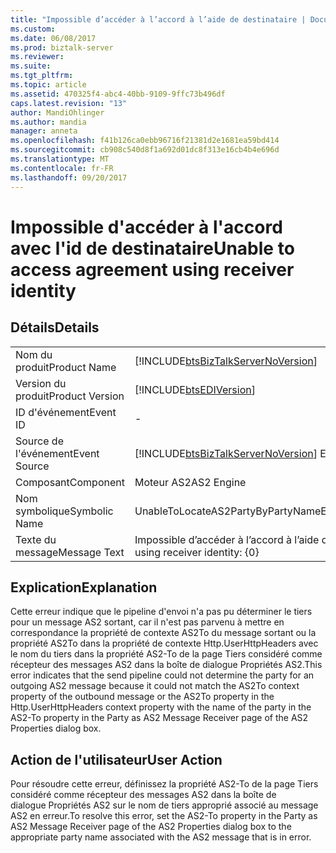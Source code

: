 ```yaml
---
title: "Impossible d’accéder à l’accord à l’aide de destinataire | Documents Microsoft"
ms.custom: 
ms.date: 06/08/2017
ms.prod: biztalk-server
ms.reviewer: 
ms.suite: 
ms.tgt_pltfrm: 
ms.topic: article
ms.assetid: 470325f4-abc4-40bb-9109-9ffc73b496df
caps.latest.revision: "13"
author: MandiOhlinger
ms.author: mandia
manager: anneta
ms.openlocfilehash: f41b126ca0ebb96716f21381d2e1681ea59bd414
ms.sourcegitcommit: cb908c540d8f1a692d01dc8f313e16cb4b4e696d
ms.translationtype: MT
ms.contentlocale: fr-FR
ms.lasthandoff: 09/20/2017
---
```

# <a name="unable-to-access-agreement-using-receiver-identity"></a><span data-ttu-id="c730f-102">Impossible d'accéder à l'accord avec l'id de destinataire</span><span class="sxs-lookup"><span data-stu-id="c730f-102">Unable to access agreement using receiver identity</span></span>
## <a name="details"></a><span data-ttu-id="c730f-103">Détails</span><span class="sxs-lookup"><span data-stu-id="c730f-103">Details</span></span>  
  
|||  
|-|-|  
|<span data-ttu-id="c730f-104">Nom du produit</span><span class="sxs-lookup"><span data-stu-id="c730f-104">Product Name</span></span>|[!INCLUDE[btsBizTalkServerNoVersion](../includes/btsbiztalkservernoversion-md.md)]|  
|<span data-ttu-id="c730f-105">Version du produit</span><span class="sxs-lookup"><span data-stu-id="c730f-105">Product Version</span></span>|[!INCLUDE[btsEDIVersion](../includes/btsediversion-md.md)]|  
|<span data-ttu-id="c730f-106">ID d'événement</span><span class="sxs-lookup"><span data-stu-id="c730f-106">Event ID</span></span>|-|  
|<span data-ttu-id="c730f-107">Source de l'événement</span><span class="sxs-lookup"><span data-stu-id="c730f-107">Event Source</span></span>|[!INCLUDE[btsBizTalkServerNoVersion](../includes/btsbiztalkservernoversion-md.md)]<span data-ttu-id="c730f-108"> EDI</span><span class="sxs-lookup"><span data-stu-id="c730f-108"> EDI</span></span>|  
|<span data-ttu-id="c730f-109">Composant</span><span class="sxs-lookup"><span data-stu-id="c730f-109">Component</span></span>|<span data-ttu-id="c730f-110">Moteur AS2</span><span class="sxs-lookup"><span data-stu-id="c730f-110">AS2 Engine</span></span>|  
|<span data-ttu-id="c730f-111">Nom symbolique</span><span class="sxs-lookup"><span data-stu-id="c730f-111">Symbolic Name</span></span>|<span data-ttu-id="c730f-112">UnableToLocateAS2PartyByPartyNameError</span><span class="sxs-lookup"><span data-stu-id="c730f-112">UnableToLocateAS2PartyByPartyNameError</span></span>|  
|<span data-ttu-id="c730f-113">Texte du message</span><span class="sxs-lookup"><span data-stu-id="c730f-113">Message Text</span></span>|<span data-ttu-id="c730f-114">Impossible d’accéder à l’accord à l’aide de destinataire : {0}</span><span class="sxs-lookup"><span data-stu-id="c730f-114">Unable to access agreement using receiver identity: {0}</span></span>|  
  
## <a name="explanation"></a><span data-ttu-id="c730f-115">Explication</span><span class="sxs-lookup"><span data-stu-id="c730f-115">Explanation</span></span>  
 <span data-ttu-id="c730f-116">Cette erreur indique que le pipeline d'envoi n'a pas pu déterminer le tiers pour un message AS2 sortant, car il n'est pas parvenu à mettre en correspondance la propriété de contexte AS2To du message sortant ou la propriété AS2To dans la propriété de contexte Http.UserHttpHeaders avec le nom du tiers dans la propriété AS2-To de la page Tiers considéré comme récepteur des messages AS2 dans la boîte de dialogue Propriétés AS2.</span><span class="sxs-lookup"><span data-stu-id="c730f-116">This error indicates that the send pipeline could not determine the party for an outgoing AS2 message because it could not match the AS2To context property of the outbound message or the AS2To property in the Http.UserHttpHeaders context property with the name of the party in the AS2-To property in the Party as AS2 Message Receiver page of the AS2 Properties dialog box.</span></span>  
  
## <a name="user-action"></a><span data-ttu-id="c730f-117">Action de l'utilisateur</span><span class="sxs-lookup"><span data-stu-id="c730f-117">User Action</span></span>  
 <span data-ttu-id="c730f-118">Pour résoudre cette erreur, définissez la propriété AS2-To de la page Tiers considéré comme récepteur des messages AS2 dans la boîte de dialogue Propriétés AS2 sur le nom de tiers approprié associé au message AS2 en erreur.</span><span class="sxs-lookup"><span data-stu-id="c730f-118">To resolve this error, set the AS2-To property in the Party as AS2 Message Receiver page of the AS2 Properties dialog box to the appropriate party name associated with the AS2 message that is in error.</span></span>